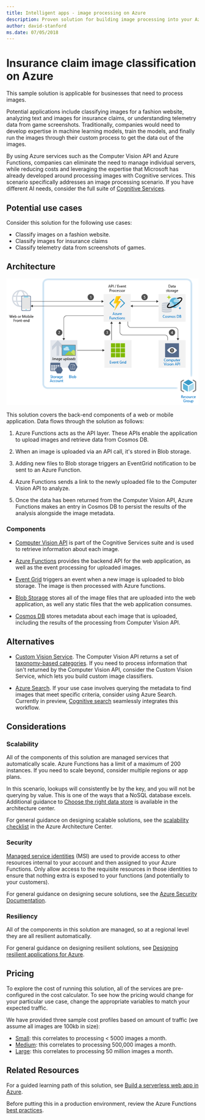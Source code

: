 ```yaml
---
title: Intelligent apps - image processing on Azure
description: Proven solution for building image processing into your Azure applications.
author: david-stanford
ms.date: 07/05/2018
---
```

# Insurance claim image classification on Azure

This sample solution is applicable for businesses that need to process images.

Potential applications include classifying images for a fashion website, analyzing text and images for insurance claims, or understanding telemetry data from game screenshots. Traditionally, companies would need to develop expertise in machine learning models, train the models, and finally run the images through their custom process to get the data out of the images.

By using Azure services such as the Computer Vision API and Azure Functions, companies can eliminate the need to manage individual servers, while reducing costs and leveraging the expertise that Microsoft has already developed around processing images with Cognitive services. This scenario specifically addresses an image processing scenario. If you have different AI needs, consider the full suite of [Cognitive Services][cognitive-docs].

## Potential use cases

Consider this solution for the following use cases:

* Classify images on a fashion website.
* Classify images for insurance claims
* Classify telemetry data from screenshots of games.

## Architecture

![Intelligent apps architecture - computer vision][architecture-computer-vision]

This solution covers the back-end components of a web or mobile application. Data flows through the solution as follows:

1. Azure Functions acts as the API layer. These APIs enable the application to upload images and retrieve data from Cosmos DB.

2. When an image is uploaded via an API call, it's stored in Blob storage.

3. Adding new files to Blob storage triggers an EventGrid notification to be sent to an Azure Function.

4. Azure Functions sends a link to the newly uploaded file to the Computer Vision API to analyze.

5. Once the data has been returned from the Computer Vision API, Azure Functions makes an entry in Cosmos DB to persist the results of the analysis alongside the image metadata.

### Components

* [Computer Vision API][computer-vision-docs] is part of the Cognitive Services suite and is used to retrieve information about each image.

* [Azure Functions][functions-docs] provides the backend API for the web application, as well as the event processing for uploaded images.

* [Event Grid][eventgrid-docs] triggers an event when a new image is uploaded to blob storage. The image is then processed with Azure functions.

* [Blob Storage][storage-docs] stores all of the image files that are uploaded into the web application, as well any static files that the web application consumes.

* [Cosmos DB][cosmos-docs] stores metadata about each image that is uploaded, including the results of the processing from Computer Vision API.

## Alternatives

* [Custom Vision Service][custom-vision-docs]. The Computer Vision API returns a set of [taxonomy-based categories][cv-categories]. If you need to process information that isn't returned by the Computer Vision API, consider the Custom Vision Service, which lets you build custom image classifiers.

* [Azure Search][azure-search-docs]. If your use case involves querying the metadata to find images that meet specific criteria, consider using Azure Search. Currently in preview, [Cognitive search][cognitive-search] seamlessly integrates this workflow.

## Considerations

### Scalability

All of the components of this solution are managed services that automatically scale.  Azure Functions has a limit of a maximum of 200 instances. If you need to scale beyond, consider multiple regions or app plans.  

In this scenario, lookups will consistently be by the key, and you will not be querying by value. This is one of the ways that a NoSQL database excels. Additional guidance to [Choose the right data store](../../guide/technology-choices/data-store-overview.md) is available in the architecture center.

For general guidance on designing scalable solutions, see the [scalability checklist][scalability] in the Azure Architecture Center.

### Security

[Managed service identities][msi] (MSI) are used to provide access to other resources internal to your account and then assigned to your Azure Functions. Only allow access to the requisite resources in those identities to ensure that nothing extra is exposed to your functions (and potentially to your customers).  

For general guidance on designing secure solutions, see the [Azure Security Documentation][security].

### Resiliency

All of the components in this solution are managed, so at a regional level they are all resilient automatically. 

For general guidance on designing resilient solutions, see [Designing resilient applications for Azure][resiliency].

## Pricing

To explore the cost of running this solution, all of the services are pre-configured in the cost calculator. To see how the pricing would change for your particular use case, change the appropriate variables to match your expected traffic.

We have provided three sample cost profiles based on amount of traffic (we assume all images are 100kb in size):

* [Small][pricing]: this correlates to processing &lt; 5000 images a month.
* [Medium][medium-pricing]: this correlates to processing 500,000 images a month.
* [Large][large-pricing]: this correlates to processing 50 million images a month.

## Related Resources

For a guided learning path of this solution, see [Build a serverless web app in Azure][serverless].  

Before putting this in a production environment, review the Azure Functions [best practices][functions-best-practices].

<!-- links -->
[pricing]: https://azure.com/e/f9b59d238b43423683db73f4a31dc380
[medium-pricing]: https://azure.com/e/7c7fc474db344b87aae93bc29ae27108
[large-pricing]: https://azure.com/e/cbadbca30f8640d6a061f8457a74ba7d
[functions-docs]: /azure/azure-functions/
[computer-vision-docs]: /azure/cognitive-services/computer-vision/home
[storage-docs]: /azure/storage/
[azure-search-docs]: /azure/search/
[cognitive-search]: /azure/search/cognitive-search-concept-intro
[architecture-computer-vision]: ./media/architecture-computer-vision.png
[serverless]: /azure/functions/tutorial-static-website-serverless-api-with-database
[cosmos-docs]: /azure/cosmos-db/
[eventgrid-docs]: /azure/event-grid/
[cognitive-docs]: /azure/#pivot=products&panel=ai
[custom-vision-docs]: /azure/cognitive-services/Custom-Vision-Service/home
[cv-categories]: /azure/cognitive-services/computer-vision/home#the-86-category-concept
[resiliency]: /azure/architecture/resiliency/
[security]: /azure/security/
[scalability]: /azure/architecture/checklist/scalability
[functions-best-practices]: /azure/azure-functions/functions-best-practices
[msi]: /azure/app-service/app-service-managed-service-identity